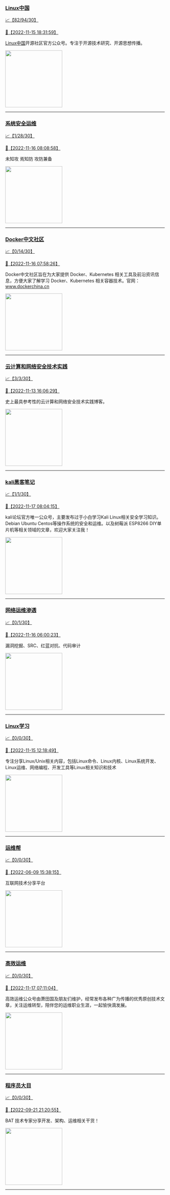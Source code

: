 
### [Linux中国](http://wechat.doonsec.com/wechat_echarts/?biz=MjM5NjQ4MjYwMQ==)

[:chart_with_upwards_trend:【82/94/30】](http://wechat.doonsec.com/wechat_echarts/?biz=MjM5NjQ4MjYwMQ==)

[:camera_flash:【2022-11-15 18:31:59】](https://mp.weixin.qq.com/s?__biz=MjM5NjQ4MjYwMQ==&mid=2664670320&idx=1&sn=073dc7d46f82ba08f657c43cc527a6a6&chksm=bdcf9f368ab8162062f46beaefb30a4ff967f8fbdc381146825363e24d99060a376e218651bd&scene=27#wechat_redirect)

[Linux中国](https://linux.cn/)开源社区官方公众号。专注于开源技术研究、开源思想传播。

<img align="top" width="180" src="http://open.weixin.qq.com/qr/code?username=gh_52ef55f8adfd" alt="" />

---


### [系统安全运维](http://wechat.doonsec.com/wechat_echarts/?biz=Mzk0NjE0NDc5OQ==)

[:chart_with_upwards_trend:【1/28/30】](http://wechat.doonsec.com/wechat_echarts/?biz=Mzk0NjE0NDc5OQ==)

[:camera_flash:【2022-11-16 08:08:58】](https://mp.weixin.qq.com/s?__biz=Mzk0NjE0NDc5OQ==&mid=2247512043&idx=1&sn=357dc29a397294d5e04c861af409d6fb&chksm=c3087c9bf47ff58da9dbee4703076e056ae5af833c1a1a6e57366a536bdb1023555c3b727c51&scene=27&key=259a70351973c7256cb48be31320ea59d063d7626f25df5ec3421d7c7883c9b80d64681b9240a30be967d158f412f5f176c79db638d573618848088141f71dc1559bfa12939888e49e4d7dcd15ace3f43363442a5a626812f3d7f5f959c5ae9fba182677330cb8c08b3c2a25304e0aa3393acf11737931fc8a76f5ba3ff85c60&ascene=15&uin=MzgxODQ4MjMz&devicetype=Windows+Server+2016+x64&version=63070517&lang=zh_CN&session_us=gh_023acbc11c66&exportkey=n_ChQIAhIQnR1EWYrVkMBuhWnIbxedNBL4AQIE97dBBAEAAAAAAHFvE1HshQkAAAAOpnltbLcz9gKNyK89dVj0iqymoiLY6rL%2BF2ZZN5Q%2F5DKadXLXZ0fRDRkxYSr04adiw9u96xC1jNuCNVE%2Bgc3BeHuaCGEFjCL5MKez%2FsnkYn5S1brMqQUmCNd4JATzI8Hdil5xDALZFJiAaFKspAzq5eWWFFfG%2BUmdGnuk137Nxlv8Pwnj%2BZjVbW0N4aMnXQJ4DzfL16DSo8%2BjWiy7Y%2B4Zo6yrK63lMVf8W6jUywadFYEOJrU4YMnHAK9c4irvyGM89ggo0sRZ3s3F7LWEi4yXdBMrBRKCJ3AOLEx4V0uHhzE9&acctmode=0&pass_ticket=kTVuXAE&scene=27#wechat_redirect)

未知攻 焉知防 攻防兼备

<img align="top" width="180" src="http://open.weixin.qq.com/qr/code?username=gh_2c298b630170" alt="" />

---


### [Docker中文社区](http://wechat.doonsec.com/wechat_echarts/?biz=MzI1NzI5NDM4Mw==)

[:chart_with_upwards_trend:【0/14/30】](http://wechat.doonsec.com/wechat_echarts/?biz=MzI1NzI5NDM4Mw==)

[:camera_flash:【2022-11-16 07:58:26】](https://mp.weixin.qq.com/s?__biz=MzI1NzI5NDM4Mw==&mid=2247493984&idx=1&sn=5f01f73d7d666a915c605c632bc1ed46&chksm=ea1b0020dd6c8936fbcca150c40a01b4fd5e2bd0059ede018d7d3caac2640579e91beb8052e8&scene=27#wechat_redirect)

Docker中文社区旨在为大家提供 Docker、Kubernetes 相关工具及前沿资讯信息，方便大家了解学习 Docker、Kubernetes 相关容器技术。官网：www.dockerchina.cn

<img align="top" width="180" src="http://open.weixin.qq.com/qr/code?username=gh_8620cb9f61a5" alt="" />

---


### [云计算和网络安全技术实践](http://wechat.doonsec.com/wechat_echarts/?biz=MzA3MjM5MDc2Nw==)

[:chart_with_upwards_trend:【3/3/30】](http://wechat.doonsec.com/wechat_echarts/?biz=MzA3MjM5MDc2Nw==)

[:camera_flash:【2022-11-13 16:06:29】](https://mp.weixin.qq.com/s?__biz=MzA3MjM5MDc2Nw==&mid=2650747250&idx=1&sn=8e58867b4d3b0e014aebc1f97f7d0011&chksm=87149072b0631964313c582e7e18d7d224ff1acadec90b8a53309b0cf94e442f9a437c802bbb&scene=27#wechat_redirect)

史上最具参考性的云计算和网络安全技术实践博客。

<img align="top" width="180" src="http://open.weixin.qq.com/qr/code?username=gh_34d6b0cb5633" alt="" />

---


### [kali黑客笔记](http://wechat.doonsec.com/wechat_echarts/?biz=MzkxMzIwNTY1OA==)

[:chart_with_upwards_trend:【1/1/30】](http://wechat.doonsec.com/wechat_echarts/?biz=MzkxMzIwNTY1OA==)

[:camera_flash:【2022-11-17 08:04:15】](https://mp.weixin.qq.com/s?__biz=MzkxMzIwNTY1OA==&mid=2247492392&idx=1&sn=3a3f91278169b2bbab8ea91509c4b523&chksm=c10393ddf6741acb9e822abd5148f425ff9770316ad673611c4c5476764d2056b30e85369300&scene=27#wechat_redirect)

kali论坛官方唯一公众号，主要发布过于小白学习Kali Linux相关安全学习知识。Debian Ubuntu Centos等操作系统的安全和运维。以及树莓派 ESP8266 DIY单片机等相关领域的文章，欢迎大家关注我！

<img align="top" width="180" src="http://open.weixin.qq.com/qr/code?username=gh_fbcaf351ddc1" alt="" />

---


### [网络运维渗透](http://wechat.doonsec.com/wechat_echarts/?biz=MzA3MjMxODUwNg==)

[:chart_with_upwards_trend:【0/1/30】](http://wechat.doonsec.com/wechat_echarts/?biz=MzA3MjMxODUwNg==)

[:camera_flash:【2022-11-16 06:00:23】](https://mp.weixin.qq.com/s?__biz=MzA3MjMxODUwNg==&mid=2247485487&idx=1&sn=f6fe464493fb319c50bbacb21b24f2f3&chksm=9f21636aa856ea7c92fba6042423d0fb7d1ca0f02a1bf7b9dba93ff686740cac560bf18356e0&scene=27#wechat_redirect)

漏洞挖掘、SRC、红蓝对抗、代码审计

<img align="top" width="180" src="http://open.weixin.qq.com/qr/code?username=gh_304f5239b3b0" alt="" />

---


### [Linux学习](http://wechat.doonsec.com/wechat_echarts/?biz=MzI4MDEwNzAzNg==)

[:chart_with_upwards_trend:【0/0/30】](http://wechat.doonsec.com/wechat_echarts/?biz=MzI4MDEwNzAzNg==)

[:camera_flash:【2022-11-15 12:18:49】](https://mp.weixin.qq.com/s?__biz=MzI4MDEwNzAzNg==&mid=2649459541&idx=1&sn=9082a8564a31081186227b5c6e51e85b&chksm=f3a2aa26c4d523303d4072cc40b783b6f6abfefa4a34a4c10cb406c4ea64551294b112083e66&scene=27#wechat_redirect)

专注分享Linux/Unix相关内容，包括Linux命令、Linux内核、Linux系统开发、Linux运维、网络编程、开发工具等Linux相关知识和技术

<img align="top" width="180" src="http://open.weixin.qq.com/qr/code?username=gh_cb990d3ccd5f" alt="" />

---


### [运维帮](http://wechat.doonsec.com/wechat_echarts/?biz=MzA3MzYwNjQ3NA==)

[:chart_with_upwards_trend:【0/0/30】](http://wechat.doonsec.com/wechat_echarts/?biz=MzA3MzYwNjQ3NA==)

[:camera_flash:【2022-06-09 15:38:15】](https://mp.weixin.qq.com/s?__biz=MzA3MzYwNjQ3NA==&mid=2651301005&idx=1&sn=591c720a722d1091269049b822fa468b&chksm=84ff70a8b388f9beca2bbd95f4aa3fe7cb5fcb95b2b822a01b29b2a778b1a50d3ae19a0f9b3b&scene=27&key=3820ae6439ecdd67569d451dccff2df72725e4e22c34cf0a6ddd9a37045228bd9e958856d57127a3f0f2522acca0e50d1b9db03eea86dde0680fbf05e411e63a283bfecaed40196b0ed89737b29cc623c841187edc0bd2d4550f25978018b7b304803ce91e21d90c852d7aba839600f479f9b865321cb8c5435b0cd4edb5a8b0&ascene=15&uin=NTY2NTA4NjQ%3D&devicetype=Windows+Server+2016+x64&version=63060012&lang=zh_CN&session_us=gh_fc624022782d&exportkey=AxkXZwZaGn73CaYoM3ekAIk%3D&acctmode=0&pass_ticket=LY1K1kgm7M57xazR8DnzDx%2BiXiK1JFuyFgS5dcc8bbJqloaGfg67cPFCEdwYtoyz&wx_header=0&fontgear=2&scene=27#wechat_redirect)

互联网技术分享平台

<img align="top" width="180" src="http://open.weixin.qq.com/qr/code?username=gh_445a39329cd8" alt="" />

---


### [高效运维](http://wechat.doonsec.com/wechat_echarts/?biz=MzA4Nzg5Nzc5OA==)

[:chart_with_upwards_trend:【0/0/30】](http://wechat.doonsec.com/wechat_echarts/?biz=MzA4Nzg5Nzc5OA==)

[:camera_flash:【2022-11-17 07:11:04】](https://mp.weixin.qq.com/s?__biz=MzA4Nzg5Nzc5OA==&mid=2651726139&idx=1&sn=79265786b8b967a5a5af3902cc41b5dd&chksm=8bc8e292bcbf6b84a372a9cac85303e9183ed39c952f5bdf8923b73af570810b8b377e1cb16b&scene=27#wechat_redirect)

高效运维公众号由萧田国及朋友们维护，经常发布各种广为传播的优秀原创技术文章，关注运维转型，陪伴您的运维职业生涯，一起愉快滴发展。

<img align="top" width="180" src="http://open.weixin.qq.com/qr/code?username=gh_0fdeda7cb50a" alt="" />

---


### [程序员大目](http://wechat.doonsec.com/wechat_echarts/?biz=MzI4ODQ3NjE2OA==)

[:chart_with_upwards_trend:【0/0/30】](http://wechat.doonsec.com/wechat_echarts/?biz=MzI4ODQ3NjE2OA==)

[:camera_flash:【2022-09-21 21:20:55】](https://mp.weixin.qq.com/s?__biz=MzI4ODQ3NjE2OA==&mid=2247500356&idx=1&sn=69754a844e3a51a5427a0efec6aa45bd&chksm=ec3f5f23db48d6353810ef9157baf1fc90adbd884423aba73bd00450e5e6777e6e46dbe30489&scene=27&key=512fb80aa4f22d2a8ac8a7af6059d9b697eaef75ed0476d4690fc363cab93d636f7775d20d20fd3b1cd8bc051e62783ef79a2497a6b927846f0446f0af1324426177ebc087d480f11223e6aa409b2a26ab3d9ac220856bd51003dc89dc5306590dc812175fea69cf84266821b6f428181384d29a2d5a699f58c3d897ce4f980a&ascene=15&uin=MTA3Mzc3OTIzNQ%3D%3D&devicetype=Windows+Server+2016+x64&version=63070517&lang=zh_CN&session_us=gh_5f81484d311e&exportkey=AfaIj87lbeDD6CwHew4i%2FSM%3D&acctmode=0&pass_ticket=nP6spRM8hMyiazMifMuFetRdSji3u6F4iU1PoNglFE6zGbwDRWX%2F4QyvCBMQQBay&wx_header=0&fontgear=2&scene=27#wechat_redirect)

BAT 技术专家分享开发、架构、运维相关干货！

<img align="top" width="180" src="http://open.weixin.qq.com/qr/code?username=gh_e6849e368b5f" alt="" />

---

